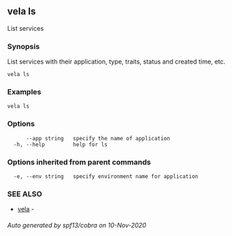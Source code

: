 ## vela ls

List services

### Synopsis

List services with their application, type, traits, status and created time, etc.

```
vela ls
```

### Examples

```
vela ls
```

### Options

```
      --app string   specify the name of application
  -h, --help         help for ls
```

### Options inherited from parent commands

```
  -e, --env string   specify environment name for application
```

### SEE ALSO

* [vela](vela.md)	 - 

###### Auto generated by spf13/cobra on 10-Nov-2020
